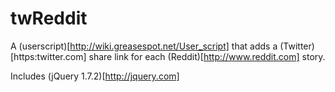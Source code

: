 twReddit
========

A (userscript)[http://wiki.greasespot.net/User_script] that adds a (Twitter)[https:twitter.com] share link for each (Reddit)[http://www.reddit.com] story.

Includes (jQuery 1.7.2)[http://jquery.com]